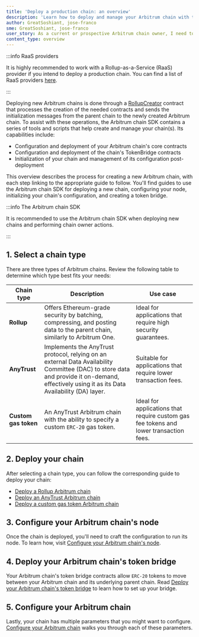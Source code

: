 ```yaml
---
title: 'Deploy a production chain: an overview'
description: 'Learn how to deploy and manage your Arbitrum chain with the Arbitrum chain SDK.'
author: GreatSoshiant, jose-franco
sme: GreatSoshiant, jose-franco
user_story: As a current or prospective Arbitrum chain owner, I need to onboard into the Arbitrum chain SDK by understanding the available onboarding paths, and how to select the path that meets my needs.
content_type: overview
---
```


:::info RaaS providers

It is highly recommended to work with a Rollup-as-a-Service (RaaS) provider if you intend to deploy a production chain. You can find a list of RaaS providers [here](/launch-arbitrum-chain/06-third-party-integrations/02-third-party-providers.md#rollup-as-a-service-raas-providers).

:::

Deploying new Arbitrum chains is done through a [RollupCreator](/launch-arbitrum-chain/03-deploy-an-arbitrum-chain/07-canonical-factory-contracts.mdx) contract that processes the creation of the needed contracts and sends the initialization messages from the parent chain to the newly created Arbitrum chain. To assist with these operations, the Arbitrum chain SDK contains a series of tools and scripts that help create and manage your chain(s). Its capabilities include:

- Configuration and deployment of your Arbitrum chain's core contracts
- Configuration and deployment of the chain's TokenBridge contracts
- Initialization of your chain and management of its configuration post-deployment

This overview describes the process for creating a new Arbitrum chain, with each step linking to the appropriate guide to follow. You'll find guides to use the Arbitrum chain SDK for deploying a new chain, configuring your node, initializing your chain's configuration, and creating a token bridge.

:::info The Arbitrum chain SDK

It is recommended to use the Arbitrum chain SDK when deploying new chains and performing chain owner actions.

:::

## 1. Select a chain type

There are three types of Arbitrum chains. Review the following table to determine which type best fits your needs:

| Chain type           | Description                                                                                                                                                                                                                                                                                                       | Use case                                                                              |
| -------------------- | ----------------------------------------------------------------------------------------------------------------------------------------------------------------------------------------------------------------------------------------------------------------------------------------------------------------- | ------------------------------------------------------------------------------------- |
| **Rollup**           | Offers Ethereum-grade security by batching, compressing, and posting data to the parent chain, similarly to <a data-quicklook-from='arbitrum-one'>Arbitrum One</a>.                                                                                                                                               | Ideal for applications that require high security guarantees.                         |
| **AnyTrust**         | Implements the <a data-quicklook-from='arbitrum-anytrust-protocol'>AnyTrust protocol</a>, relying on an external <a data-quicklook-from='data-availability-committee-dac'>Data Availability Committee (DAC)</a> to store data and provide it on-demand, effectively using it as its Data Availability (DA) layer. | Suitable for applications that require lower transaction fees.                        |
| **Custom gas token** | An AnyTrust Arbitrum chain with the ability to specify a custom `ERC-20` gas token.                                                                                                                                                                                                                               | Ideal for applications that require custom gas fee tokens and lower transaction fees. |

## 2. Deploy your chain

After selecting a chain type, you can follow the corresponding guide to deploy your chain:

- [Deploy a Rollup Arbitrum chain](/launch-arbitrum-chain/03-deploy-an-arbitrum-chain/02-deploying-rollup-chain.md)
- [Deploy an AnyTrust Arbitrum chain](/launch-arbitrum-chain/03-deploy-an-arbitrum-chain/03-deploying-anytrust-chain.md)
- [Deploy a custom gas token Arbitrum chain](/launch-arbitrum-chain/03-deploy-an-arbitrum-chain/04-deploying-custom-gas-token-chain.md)

## 3. Configure your Arbitrum chain's node

Once the chain is deployed, you'll need to craft the configuration to run its node. To learn how, visit [Configure your Arbitrum chain's node](/launch-arbitrum-chain/how-tos/arbitrum-sdk-preparing-node-config.md).

## 4. Deploy your Arbitrum chain's token bridge

Your Arbitrum chain's token bridge contracts allow `ERC-20` tokens to move between your Arbitrum chain and its underlying parent chain. Read [Deploy your Arbitrum chain's token bridge](/launch-arbitrum-chain/03-deploy-an-arbitrum-chain/05-deploying-token-bridge.md) to learn how to set up your bridge.

## 5. Configure your Arbitrum chain

Lastly, your chain has multiple parameters that you might want to configure. [Configure your Arbitrum chain](/launch-arbitrum-chain/03-deploy-an-arbitrum-chain/01-configuring-arbitrum-chain.md) walks you through each of these parameters.
